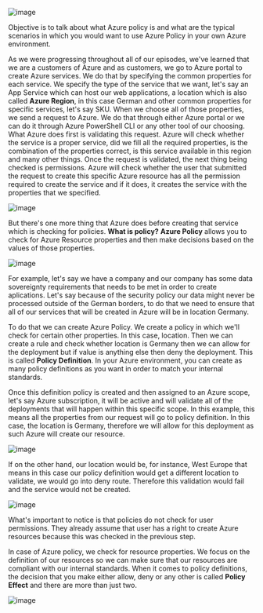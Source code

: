![image](https://github.com/user-attachments/assets/438f6b0f-c7e2-4396-a414-2e8f9187c9df)

Objective is to talk about what Azure policy is and what are the typical scenarios in which you would want to use Azure Policy in your own Azure environment. 

As we were progressing throughout all of our episodes, we've learned that we are a customers of Azure and as customers, we go to Azure portal to create Azure services. We do that by specifying the common properties for each service. We specify the type of the service that we want, let's say an App Service which can host our web applications, a location which is also called **Azure Region**, in this case German and other common properties for specific services, let's say SKU. When we choose all of those properties, we send a request to Azure. We do that through either Azure portal or we can do it through Azure PowerShell CLI or any other tool of our choosing. What Azure does first is validating this request. Azure will check whether the service is a proper service, did we fill all the required properties, is the combination of the properties correct, is this service available in this region and many other things. Once the request is validated, the next thing being checked is permissions. Azure will check whether the user that submitted the request to create this specific Azure resource has all the permission required to create the service and if it does, it creates the service with the properties that we specified.

![image](https://github.com/user-attachments/assets/92884012-dcf1-4eb9-beaa-9a00146a7d5f)

But there's one more thing that Azure does before creating that service which is checking for policies. **What is policy?**
**Azure Policy** allows you to check for Azure Resource properties and then make decisions based on the values of those properties.

![image](https://github.com/user-attachments/assets/16b92139-5750-4915-8c77-9cade1d6c331)

For example, let's say we have a company and our company has some data sovereignty requirements that needs to be met in order to create aplications. Let's say because of the security policy our data might never be processed outside of the German borders, to do that we need to ensure that all of our services that will be created in Azure will be in location Germany.

To do that we can create Azure Policy. We create a policy in which we'll check for certain other properties. In this case, location. Then we can create a rule and check whether location is Germany then we can allow for the deployment but if value is anything else then deny the deployment. This is called **Policy Definition**. In your Azure environment, you can create as many policy definitions as you want in order to match your internal standards.

Once this definition policy is created and then assigned to an Azure scope, let's say Azure subscription, it will be active and will validate all of the deployments that will happen within this specific scope. In this example, this means all the properties from our request will go to policy definition. In this case, the location is Germany, therefore we will allow for this deployment as such Azure will create our resource.


![image](https://github.com/user-attachments/assets/1be387f0-6d10-4412-95dd-4239bec9e3bc)


If on the other hand, our location would be, for instance, West Europe that means in this case our policy definition would get a different location to validate, we would go into deny route. Therefore this validation would fail and the service would not be created.

![image](https://github.com/user-attachments/assets/9355d4ab-332e-4dcf-a2f0-b10c53fa3f97)


What's important to notice is that policies do not check for user permissions. They already assume that user has a right to create Azure resources because this was checked in the previous step.

In case of Azure policy, we check for resource properties. We focus on the definition of our resources so we can make sure that our resources are compliant with our internal standards. When it comes to policy definitions, the decision that you make either allow, deny  or any other is called **Policy Effect** and there are more than just two. 

![image](https://github.com/user-attachments/assets/a96ffa5b-ac86-40c5-8838-e6b74a2849c8)
